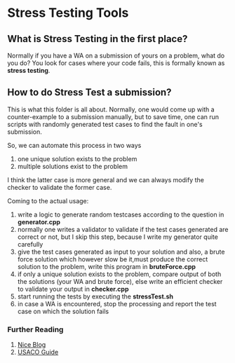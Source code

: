 # Stress Testing Tools

## What is Stress Testing in the first place?

Normally if you have a WA on a submission of yours on a problem, what do you do? You look for cases where your code fails,
this is formally known as **stress testing**.

## How to do Stress Test a submission?

This is what this folder is all about. Normally, one would come up with a counter-example to a submission manually, but 
to save time, one can run scripts with randomly generated test cases to find the fault in one's submission.

So, we can automate this process in two ways
1. one unique solution exists to the problem
2. multiple solutions exist to the problem
	
I think the latter case is more general and we can always modify the checker to validate the former case.

Coming to the actual usage: 
1. write a logic to generate random testcases according to the question in **generator.cpp**
2. normally one writes a validator to validate if the test cases generated are correct or not, but I skip this step, because I write my generator quite carefully
3. give the test cases generated as input to your solution and also, a brute force solution which however slow be it,must produce the correct solution to the problem, write this program in **bruteForce.cpp**
4. if only a unique solution exists to the problem, compare output of both the solutions (your WA and brute force), else write an efficient checker to validate your output in **checker.cpp**
5. start running the tests by executing the **stressTest.sh**
6. in case a WA is encountered, stop the processing and report the test case on which the solution fails

### Further Reading
1. [Nice Blog](https://ali-ibrahim137.github.io/competitive/programming/2020/08/23/Stress-Testing.html)
2. [USACO Guide](https://usaco.guide/general/basic-debugging?lang=cpp)
